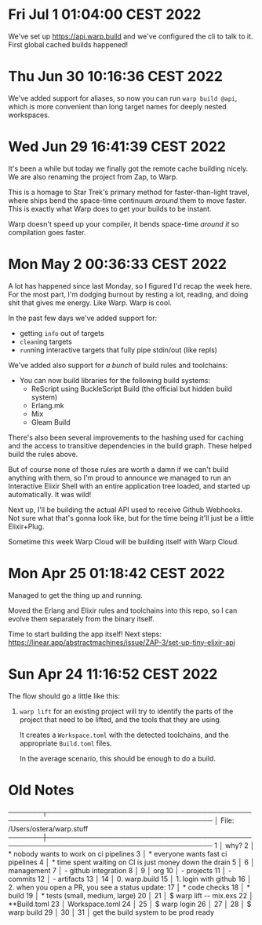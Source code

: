 # Fri Jul  1 01:04:00 CEST 2022

We've set up https://api.warp.build and we've configured the cli to talk to it.
First global cached builds happened!

# Thu Jun 30 10:16:36 CEST 2022

We've added support for aliases, so now you can run `warp build @api`, which is
more convenient than long target names for deeply nested workspaces.

# Wed Jun 29 16:41:39 CEST 2022

It's been a while but today we finally got the remote cache building nicely.
We are also renaming the project from Zap, to Warp.

This is a homage to Star Trek's primary method for faster-than-light travel,
where ships bend the space-time continuum _around_ them to move faster. This is
exactly what Warp does to get your builds to be instant.

Warp doesn't speed up your compiler, it bends space-time _around it_ so
compilation goes faster.

# Mon May  2 00:36:33 CEST 2022

A lot has happened since last Monday, so I figured I'd recap the week here. For
the most part, I'm dodging burnout by resting a lot, reading, and doing shit
that gives me energy. Like Warp. Warp is cool.

In the past few days we've added support for:

* getting `info` out of targets
* `clean`ing targets
* `run`ning interactive targets that fully pipe stdin/out (like repls)

We've added also support for _a bunch_ of build rules and toolchains:

* You can now build libraries for the following build systems:
  * ReScript using BuckleScript Build (the official but hidden build system)
  * Erlang.mk 
  * Mix
  * Gleam Build

There's also been several improvements to the hashing used for caching and the
access to transitive dependencies in the build graph. These helped build the
rules above.

But of course none of those rules are worth a damn if we can't build anything
with them, so I'm proud to announce we managed to run an Interactive Elixir
Shell with an entire application tree loaded, and started up automatically. It
was wild!

Next up, I'll be building the actual API used to receive Github Webhooks. Not
sure what that's gonna look like, but for the time being it'll just be a little
Elixir+Plug.

Sometime this week Warp Cloud will be building itself with Warp Cloud.

# Mon Apr 25 01:18:42 CEST 2022

Managed to get the thing up and running.

Moved the Erlang and Elixir rules and toolchains into this repo, so I can
evolve them separately from the binary itself.

Time to start building the app itself! Next steps:
https://linear.app/abstractmachines/issue/ZAP-3/set-up-tiny-elixir-api


# Sun Apr 24 11:16:52 CEST 2022

The flow should go a little like this:

1. `warp lift` for an existing project will try to identify the parts of the
   project that need to be lifted, and the tools that they are using.

   It creates a `Workspace.toml` with the detected toolchains, and the
   appropriate `Build.toml` files.

   In the average scenario, this should be enough to do a build.


# Old Notes
───────┬────────────────────────────────────────────────────────────────────────────────────
       │ File: /Users/ostera/warp.stuff
───────┼────────────────────────────────────────────────────────────────────────────────────
   1   │ why?
   2   │ * nobody wants to work on ci pipelines
   3   │ * everyone wants fast ci pipelines
   4   │ * time spent waiting on CI is just money down the drain
   5   │ 
   6   │ management
   7   │ - github integration
   8   │ 
   9   │ org
  10   │ - projects
  11   │   - commits
  12   │     - artifacts
  13   │ 
  14   │ 0. warp.build
  15   │ 1. login with github
  16   │ 2. when you open a PR, you see a status update:
  17   │     * code checks
  18   │     * build
  19   │     * tests (small, medium, large)
  20   │ 
  21   │ $ warp lift -- mix.exs
  22   │ **Build.toml
  23   │ Workspace.toml
  24   │ 
  25   │ $ warp login
  26   │ <open github>
  27   │ 
  28   │ $ warp build
  29   │ <reuse the build cache>
  30   │ 
  31   │ get the build system to be prod ready
